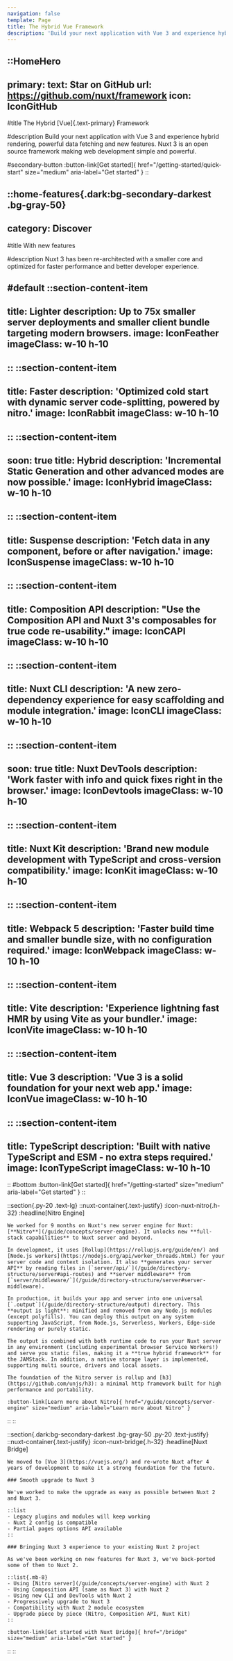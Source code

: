 ```yaml
---
navigation: false
template: Page
title: The Hybrid Vue Framework
description: 'Build your next application with Vue 3 and experience hybrid rendering, with an improved directory structure and new features Nuxt 3 is an open source framework making web development simple and powerful.'
---
```


::HomeHero
---
primary:
  text: Star on GitHub
  url: https://github.com/nuxt/framework
  icon: IconGitHub
---

#title
The Hybrid [Vue]{.text-primary} Framework

#description
Build your next application with Vue 3 and experience hybrid rendering, powerful data fetching and new features.
Nuxt 3 is an open source framework making web development simple and powerful.

#secondary-button
:button-link[Get started]{ href="/getting-started/quick-start" size="medium" aria-label="Get started" }
::

::home-features{.dark:bg-secondary-darkest .bg-gray-50}
---
category: Discover
---
#title
With new features

#description
Nuxt 3 has been re-architected with a smaller core and optimized for faster performance and better developer experience.

#default
  ::section-content-item
  ---
  title: Lighter
  description: Up to 75x smaller server deployments and smaller client bundle targeting modern browsers.
  image: IconFeather
  imageClass: w-10 h-10
  ---
  ::
  ::section-content-item
  ---
  title: Faster
  description: 'Optimized cold start with dynamic server code-splitting, powered by nitro.'
  image: IconRabbit
  imageClass: w-10 h-10
  ---
  ::
  ::section-content-item
  ---
  soon: true
  title: Hybrid
  description: 'Incremental Static Generation and other advanced modes are now possible.'
  image: IconHybrid
  imageClass: w-10 h-10
  ---
  ::
  ::section-content-item
  ---
  title: Suspense
  description: 'Fetch data in any component, before or after navigation.'
  image: IconSuspense
  imageClass: w-10 h-10
  ---
  ::
  ::section-content-item
  ---
  title: Composition API
  description: "Use the Composition API and Nuxt 3's composables for true code re-usability."
  image: IconCAPI
  imageClass: w-10 h-10
  ---
  ::
  ::section-content-item
  ---
  title: Nuxt CLI
  description: 'A new zero-dependency experience for easy scaffolding and module integration.'
  image: IconCLI
  imageClass: w-10 h-10
  ---
  ::
  ::section-content-item
  ---
  soon: true
  title: Nuxt DevTools
  description: 'Work faster with info and quick fixes right in the browser.'
  image: IconDevtools
  imageClass: w-10 h-10
  ---
  ::
  ::section-content-item
  ---
  title: Nuxt Kit
  description: 'Brand new module development with TypeScript and cross-version compatibility.'
  image: IconKit
  imageClass: w-10 h-10
  ---
  ::
  ::section-content-item
  ---
  title: Webpack 5
  description: 'Faster build time and smaller bundle size, with no configuration required.'
  image: IconWebpack
  imageClass: w-10 h-10
  ---
  ::
  ::section-content-item
  ---
  title: Vite
  description: 'Experience lightning fast HMR by using Vite as your bundler.'
  image: IconVite
  imageClass: w-10 h-10
  ---
  ::
  ::section-content-item
  ---
  title: Vue 3
  description: 'Vue 3 is a solid foundation for your next web app.'
  image: IconVue
  imageClass: w-10 h-10
  ---
  ::
  ::section-content-item
  ---
  title: TypeScript
  description: 'Built with native TypeScript and ESM - no extra steps required.'
  image: IconTypeScript
  imageClass: w-10 h-10
  ---
  ::
#bottom
  :button-link[Get started]{ href="/getting-started" size="medium" aria-label="Get started" }
::

::section{.py-20 .text-lg}
  ::nuxt-container{.text-justify}
    :icon-nuxt-nitro{.h-32}
    :headline[Nitro Engine]

    We worked for 9 months on Nuxt's new server engine for Nuxt: [**Nitro**](/guide/concepts/server-engine). It unlocks new **full-stack capabilities** to Nuxt server and beyond.

    In development, it uses [Rollup](https://rollupjs.org/guide/en/) and [Node.js workers](https://nodejs.org/api/worker_threads.html) for your server code and context isolation. It also **generates your server API** by reading files in [`server/api/`](/guide/directory-structure/server#api-routes) and **server middleware** from [`server/middleware/`](/guide/directory-structure/server#server-middleware).

    In production, it builds your app and server into one universal [`.output`](/guide/directory-structure/output) directory. This **output is light**: minified and removed from any Node.js modules (except polyfills). You can deploy this output on any system supporting JavaScript, from Node.js, Serverless, Workers, Edge-side rendering or purely static.

    The output is combined with both runtime code to run your Nuxt server in any environment (including experimental browser Service Workers!) and serve you static files, making it a **true hybrid framework** for the JAMStack. In addition, a native storage layer is implemented, supporting multi source, drivers and local assets.

    The foundation of the Nitro server is rollup and [h3](https://github.com/unjs/h3): a minimal http framework built for high performance and portability.

    :button-link[Learn more about Nitro]{ href="/guide/concepts/server-engine" size="medium" aria-label="Learn more about Nitro" }
  ::
::

::section{.dark:bg-secondary-darkest .bg-gray-50 .py-20 .text-justify}
  ::nuxt-container{.text-justify}
    :icon-nuxt-bridge{.h-32}
    :headline[Nuxt Bridge]

    We moved to [Vue 3](https://vuejs.org/) and re-wrote Nuxt after 4 years of development to make it a strong foundation for the future.

    ### Smooth upgrade to Nuxt 3

    We've worked to make the upgrade as easy as possible between Nuxt 2 and Nuxt 3.

    ::list
    - Legacy plugins and modules will keep working
    - Nuxt 2 config is compatible
    - Partial pages options API available
    ::

    ### Bringing Nuxt 3 experience to your existing Nuxt 2 project

    As we've been working on new features for Nuxt 3, we've back-ported some of them to Nuxt 2.

    ::list{.mb-8}
    - Using [Nitro server](/guide/concepts/server-engine) with Nuxt 2
    - Using Composition API (same as Nuxt 3) with Nuxt 2
    - Using new CLI and DevTools with Nuxt 2
    - Progressively upgrade to Nuxt 3
    - Compatibility with Nuxt 2 module ecosystem
    - Upgrade piece by piece (Nitro, Composition API, Nuxt Kit)
    ::

    :button-link[Get started with Nuxt Bridge]{ href="/bridge" size="medium" aria-label="Get started" }
  ::
::
